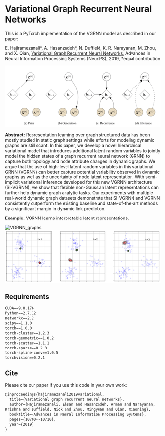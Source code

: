Variational Graph Recurrent Neural Networks
============

This is a PyTorch implementation of the VGRNN model as described in our paper:

E. Hajiramezanali*, A. Hasanzadeh*, N. Duffield, K. R. Narayanan, M. Zhou, and X. Qian, [Variational Graph Recurrent Neural Networks](http://papers.nips.cc/paper/9254-variational-graph-recurrent-neural-networks), Advances in Neural Information Processing Systems (NeurIPS), 2019, *equal contribution

![VGRNN](figure.png)

**Abstract:** Representation learning over graph structured data has been mostly studied in static graph settings while efforts for modeling dynamic graphs are still scant. In this paper, we develop a novel hierarchical variational model that introduces additional latent random variables to jointly model the hidden states of a graph recurrent neural network (GRNN) to capture both topology and node attribute changes in dynamic graphs. We argue that the use of high-level latent random variables in this variational GRNN (VGRNN) can better capture potential variability observed in dynamic graphs as well as the uncertainty of node latent representation. With semi-implicit variational inference developed for this new VGRNN architecture (SI-VGRNN), we show that flexible non-Gaussian latent representations can further help dynamic graph analytic tasks. Our experiments with multiple real-world dynamic graph datasets demonstrate that SI-VGRNN and VGRNN consistently outperform the existing baseline and state-of-the-art methods by a significant margin in dynamic link prediction. 

**Example:** VGRNN learns interpretable latent representations.

![VGRNN_graphs](gc_v5.png)
![VGRNN_representations](cm_ch_v3.png)

## Requirements
```
CUDA==9.0.176
Python==2.7.12
networkx==2.2
scipy==1.1.0
torch==1.0.0      
torch-cluster==1.2.3      
torch-geometric==1.0.2      
torch-scatter==1.1.1      
torch-sparse==0.2.3      
torch-spline-conv==1.0.5      
torchvision==0.2.1
```

## Cite

Please cite our paper if you use this code in your own work:

```
@inproceedings{hajiramezanali2019variational,
  title={Variational graph recurrent neural networks},
  author={Hajiramezanali, Ehsan and Hasanzadeh, Arman and Narayanan, Krishna and Duffield, Nick and Zhou, Mingyuan and Qian, Xiaoning},
  booktitle={Advances in Neural Information Processing Systems},
  pages={10700--10710},
  year={2019}
}
```
